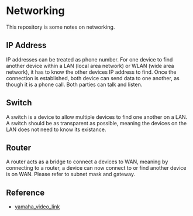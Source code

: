 # Networking

This repository is some notes on networking.

## IP Address

IP addresses can be treated as phone number. For one device to find another device within a LAN (local area network) or WLAN (wide area network), it has to know the other devices IP address to find. Once the connection is established, both device can send data to one another, as though it is a phone call. Both parties can talk and listen.

## Switch

A switch is a device to allow multiple devices to find one another on a LAN. A switch should be as transparent as possible, meaning the devices on the LAN does not need to know its existance.

## Router

A router acts as a bridge to connect a devices to WAN, meaning by connecting to a router, a device can now connect to or find another device is on WAN. Please refer to subnet mask and gateway.

## Reference

- [yamaha_video_link](https://www.youtube.com/watch?v=udE60TJG0Qg)
